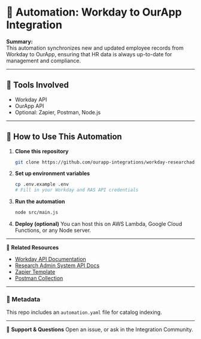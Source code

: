 # 📌 Automation: Workday to OurApp Integration

**Summary:**  
This automation synchronizes new and updated employee records from Workday to OurApp, ensuring that HR data is always up-to-date for management and compliance.

---

## 🔧 Tools Involved

- Workday API
- OurApp API
- Optional: Zapier, Postman, Node.js

---

## 🚀 How to Use This Automation

1. **Clone this repository**
   ```bash
   git clone https://github.com/ourapp-integrations/workday-researchadmin-api-automation-template.git
   ```
2. **Set up environment variables**
   ```bash
   cp .env.example .env
   # Fill in your Workday and RAS API credentials
   ```
3. **Run the automation**
   ```bash
   node src/main.js
   ```
4. **Deploy (optional)**
   You can host this on AWS Lambda, Google Cloud Functions, or any Node server.

---

📎 **Related Resources**
- [Workday API Documentation](https://community.workday.com/api)
- [Research Admin System API Docs](https://researchadmin.example.com/api-docs)
- [Zapier Template](zapier/zap-template-url.txt)
- [Postman Collection](postman/workday-ras-example.postman_collection.json)

---

### 🧠 Metadata
This repo includes an `automation.yaml` file for catalog indexing.

---

🙋 **Support & Questions**
Open an issue, or ask in the Integration Community.
